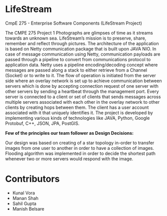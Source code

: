 LifeStream
==========

CmpE 275 - Enterprise Software Components (LifeStream Project)


The CMPE 275 Project 1
Photographs are glimpses of time as it streams towards an unknown sea. LifeStream’s mission is to preserve, share, remember and reflect through pictures. The architecture of the application is based on Netty communication package that is built upon JAVA NIO. In case of message communication using Netty, communication payloads are passed through a pipeline to convert from communications protocol to application data. Netty uses a pipeline encoding/decoding concept where messages are passed along a stack to either retrieve from a Channel (Socket) or to write to it. The flow of operation is initiated from the server side where an overlay network is set up to achieve communication between servers which is done by accepting connection request of one server with other servers by sending a heartbeat through the management port. Every server is connected to a client or set of clients that sends messages across multiple servers associated with each other in the overlay network to other clients by creating hops between them. The client has a user account associated with it that uniquely identifies it. The project is developed by implementing various kinds of technologies like JAVA, Python, Google Protobuf, C++, JSON, JPA, PostGIS.

**Few of the principles our team follower as Design Decisions:**

Our design was based on creating of a star topology in-order to transfer images from one user to another in order to have a collection of images.
Flooding algorithm was implemented in order to decide the shortest path whenever two or more servers would respond with the image.

Contributors
============
* Kunal Vora
* Manan Shah
* Sahil Gupta
* Manish Belsare

